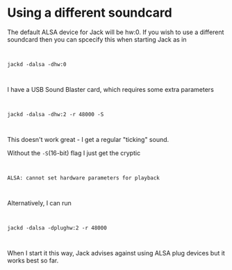 #  Using a different soundcard 

The default ALSA device for Jack will be hw:0.
      If you wish to use a different soundcard then you can
      spcecify this when starting Jack as in
```

	
jackd -dalsa -dhw:0
	
      
```


I have a USB Sound Blaster card, which requires some extra
      parameters
```

	
jackd -dalsa -dhw:2 -r 48000 -S
	
      
```
This doesn't work great - I get a regular "ticking" sound.

Without the
 `-S`(16-bit) flag I just get the
      cryptic
```

	
ALSA: cannot set hardware parameters for playback
	
      
```
Alternatively, I can run
```

	
jackd -dalsa -dplughw:2 -r 48000
	
      
```
When I start it this way, Jack advises against using
      ALSA plug devices but it works best so far.

